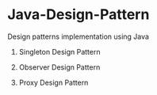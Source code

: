 # Java-Design-Pattern
Design patterns implementation using Java

1. Singleton Design Pattern

2. Observer Design Pattern

3. Proxy Design Pattern

